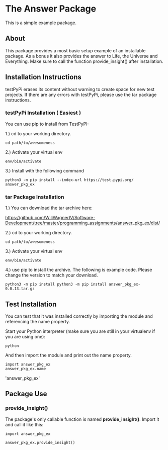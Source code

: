 # The Answer Package

This is a simple example package. 

## About

This package provides a most basic setup example of an installable package.  As a bonus it also provides the answer to Life, the Universe and Everything.  Make sure to call the function provide_insight() after installation.


## Installation Instructions

testPyPi erases its content without warning to create space for new test projects.  If there are any errors with testPyPi, please use the tar package instructions.

### testPyPi Installation ( Easiest )

You can use pip to install from TestPyPI:

1.) cd to your working directory.

    cd path/to/awesomeness

2.) Activate your virtual env

    env/bin/activate

3.) Install with the following command

    python3 -m pip install --index-url https://test.pypi.org/ answer_pkg_ex

### tar Package Installation

1.) You can download the tar archive here:

  <https://github.com/WillWagnerIV/Software-Development/tree/master/programming_assignments/answer_pkg_ex/dist/>

2.) cd to your working directory.

    cd path/to/awesomeness

3.) Activate your virtual env

    env/bin/activate

4.) use pip to install the archive.  The following is example code.  Please change the version to match your download.

    python3 -m pip install python3 -m pip install answer_pkg_ex-0.0.13.tar.gz

## Test Installation

You can test that it was installed correctly by importing the module and referencing the name property.

Start your Python interpreter (make sure you are still in your virtualenv if you are using one):

    python

And then import the module and print out the name property.

    import answer_pkg_ex
    answer_pkg_ex.name

'answer_pkg_ex'

## Package Use

### provide_insight()

The package's only callable function is named __provide_insight()__.  Import it and call it like this:

    import answer_pkg_ex

    answer_pkg_ex.provide_insight()